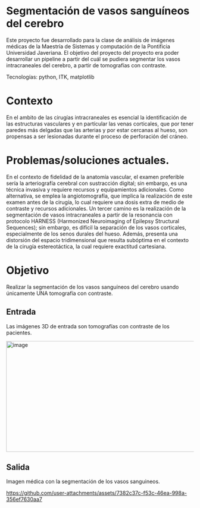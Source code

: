 # Segmentación de vasos sanguíneos del cerebro

Este proyecto fue desarrollado para la clase de análisis de imágenes médicas de la Maestría de Sistemas y computación de la Pontificia Universidad Javeriana. El objetivo del proyecto del proyecto era poder desarrollar un pipeline a partir del cuál se pudiera segmentar los vasos intracraneales del cerebro, a partir de tomografías con contraste. 

Tecnologías: python, ITK, matplotlib

# Contexto
En el ambito de las cirugías intracraneales es esencial la identificación de las estructuras vasculares y en partícular las venas corticales, que por tener paredes más delgadas que las arterias y por estar cercanas al hueso, son propensas a ser lesionadas durante el proceso de perforación del cráneo.

# Problemas/soluciones actuales.
En el contexto de fidelidad de la anatomía vascular, el examen preferible sería la arteriografía cerebral con sustracción digital; sin embargo, es una técnica invasiva y requiere recursos y equipamientos adicionales. Como alternativa, se emplea la angiotomografía, que implica la realización de este examen antes de la cirugía, lo cual requiere una dosis extra de medio de contraste y recursos adicionales. Un tercer camino es la realización de la segmentación de vasos intracraneales a partir de la resonancia con protocolo HARNESS (Harmonized Neuroimaging of Epilepsy Structural Sequences); sin embargo, es difícil la separación de los vasos corticales, especialmente de los senos durales del hueso. Además, presenta una distorsión del espacio tridimensional que resulta subóptima en el contexto de la cirugía estereotáctica, la cual requiere exactitud cartesiana.

# Objetivo
Realizar la segmentación de los vasos sanguíneos del cerebro usando únicamente UNA tomografía con contraste. 

## Entrada
Las imágenes 3D de entrada son tomografías con contraste de los pacientes.

<img width="672" height="298" alt="image" src="https://github.com/user-attachments/assets/db5d692d-892a-4095-becc-87b208e1692f" />

## Salida 
Imagen médica con la segmentación de los vasos sanguineos.

https://github.com/user-attachments/assets/7382c37c-f53c-46ea-998a-356ef7630aa7


